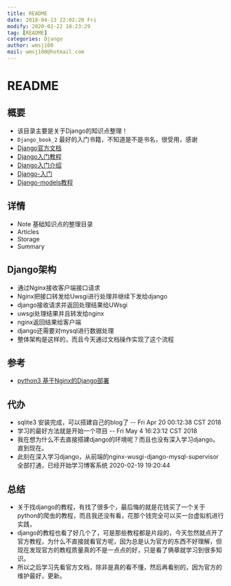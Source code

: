 ```yaml
---
title: README
date: 2018-04-13 22:02:20 Fri
modify: 2020-02-22 18:23:29 
tag: [README]
categories: Django
author: wmsj100
mail: wmsj100@hotmail.com
---
```


# README

## 概要

- 该目录主要是关于Django的知识点整理！
- `Django_book_2` 最好的入门书籍，不知道是不是书名，很受用，感谢
- [Django官方文档](https://docs.djangoproject.com/zh-hans/3.0/)
- [Django入门教程](https://www.django.cn/course/course-2.html)
- [Django入门介绍](https://yiyibooks.cn/xx/Django_1.11.6/intro/whatsnext.html)
- [Django-入门](http://www.cnblogs.com/luxiaojun/p/5791498.html)
- [Django-models教程](https://www.cnblogs.com/luxiaojun/p/5795070.html)

## 详情

- Note 基础知识点的整理目录
- Articles
- Storage
- Summary

## Django架构

- 通过Nginx接收客户端接口请求
- Nginx把接口转发给Uwsgi进行处理并继续下发给django
- django接收请求并返回处理结果给UWsgi
- uwsgi处理结果并且转发给nginx
- nginx返回结果给客户端
- django还需要对mysql进行数据处理
- 整体架构是这样的，而且今天通过文档操作实现了这个流程

## 参考

- [python3 基于Nginx的Django部署](https://blog.csdn.net/yilovexing/article/details/82969103)

## 代办

- sqlite3 安装完成，可以搭建自己的blog了  -- Fri Apr 20 00:12:38 CST 2018
- 学习的最好方法就是开始一个项目 -- Fri May  4 16:23:12 CST 2018
- 我在想为什么不去直接搭建django的环境呢？而且也没有深入学习django。直到现在。
- 此刻在深入学习django，从前端的nginx-wusgi-django-mysql-supervisor全部打通，已经开始学习博客系统 2020-02-19 19:20:44 

## 总结

- 关于找django的教程，有找了很多个，最后悔的就是花钱买了一个关于python的爬虫的教程，而且我还没有看，花那个钱完全可以买一台虚拟机进行实践，
- django的教程也看了好几个了，可是那些教程都是片段的，今天忽然就点开了官方教程，为什么不直接就看官方呢，因为总是认为官方的东西不好理解，但现在发现官方的教程质量真的不是一点点的好，只是看了俩章就学习到很多知识。
- 所以之后学习先看官方文档，除非是真的看不懂，然后再看别的，因为官方的维护最好，更新。
